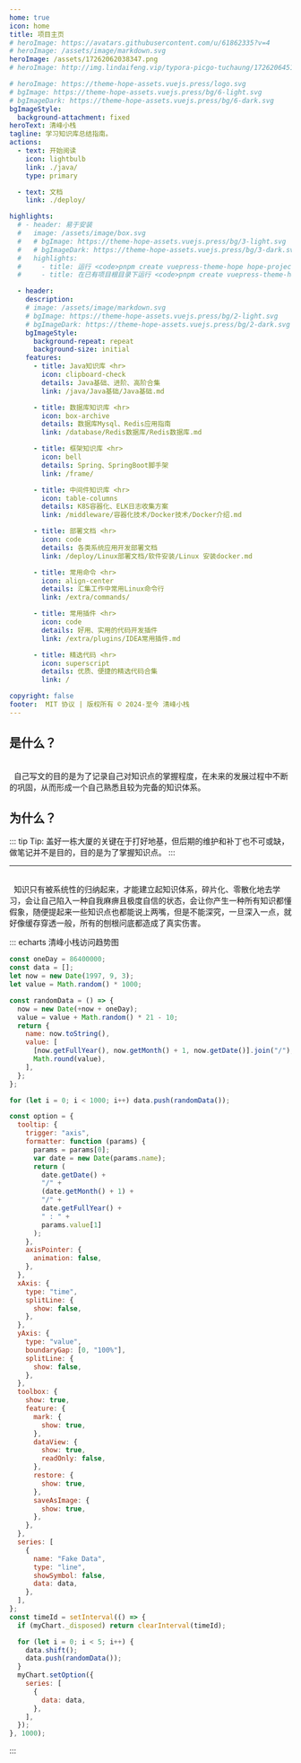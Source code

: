 ```yaml
---
home: true
icon: home
title: 项目主页
# heroImage: https://avatars.githubusercontent.com/u/61862335?v=4
# heroImage: /assets/image/markdown.svg
heroImage: /assets/17262062038347.png
# heroImage: http://img.lindaifeng.vip/typora-picgo-tuchaung/1726206451406_1.png

# heroImage: https://theme-hope-assets.vuejs.press/logo.svg
# bgImage: https://theme-hope-assets.vuejs.press/bg/6-light.svg
# bgImageDark: https://theme-hope-assets.vuejs.press/bg/6-dark.svg
bgImageStyle:
  background-attachment: fixed
heroText: 清峰小栈
tagline: 学习知识库总结指南。
actions:
  - text: 开始阅读
    icon: lightbulb
    link: ./java/
    type: primary

  - text: 文档
    link: ./deploy/

highlights:
  # - header: 易于安装
  #   image: /assets/image/box.svg
  #   # bgImage: https://theme-hope-assets.vuejs.press/bg/3-light.svg
  #   # bgImageDark: https://theme-hope-assets.vuejs.press/bg/3-dark.svg
  #   highlights:
  #     - title: 运行 <code>pnpm create vuepress-theme-hope hope-project</code> 以创建一个新的主题项目。
  #     - title: 在已有项目根目录下运行 <code>pnpm create vuepress-theme-hope add .</code> 以在项目中添加主题。

  - header: 
    description: 
    # image: /assets/image/markdown.svg
    # bgImage: https://theme-hope-assets.vuejs.press/bg/2-light.svg
    # bgImageDark: https://theme-hope-assets.vuejs.press/bg/2-dark.svg
    bgImageStyle:
      background-repeat: repeat
      background-size: initial
    features:
      - title: Java知识库 <hr>
        icon: clipboard-check
        details: Java基础、进阶、高阶合集
        link: /java/Java基础/Java基础.md

      - title: 数据库知识库 <hr>
        icon: box-archive
        details: 数据库Mysql、Redis应用指南
        link: /database/Redis数据库/Redis数据库.md

      - title: 框架知识库 <hr>
        icon: bell
        details: Spring、SpringBoot脚手架
        link: /frame/

      - title: 中间件知识库 <hr>
        icon: table-columns
        details: K8S容器化、ELK日志收集方案
        link: /middleware/容器化技术/Docker技术/Docker介绍.md

      - title: 部署文档 <hr>
        icon: code
        details: 各类系统应用开发部署文档
        link: /deploy/Linux部署文档/软件安装/Linux 安装docker.md

      - title: 常用命令 <hr>
        icon: align-center
        details: 汇集工作中常用Linux命令行
        link: /extra/commands/

      - title: 常用插件 <hr>
        icon: code
        details: 好用、实用的代码开发插件
        link: /extra/plugins/IDEA常用插件.md

      - title: 精选代码 <hr>
        icon: superscript
        details: 优质、便捷的精选代码合集
        link: /

copyright: false
footer:  MIT 协议 | 版权所有 © 2024-至今 清峰小栈
---
```


<h2>是什么？</h2>
<br>
&nbsp 自己写文的目的是为了记录自己对知识点的掌握程度，在未来的发展过程中不断的巩固，从而形成一个自己熟悉且较为完备的知识体系。
<br>

<h2>为什么？</h2>

::: tip Tip:
  盖好一栋大厦的关键在于打好地基，但后期的维护和补丁也不可或缺，做笔记并不是目的，目的是为了掌握知识点。
:::
<hr>
<br>
&nbsp 知识只有被系统性的归纳起来，才能建立起知识体系，碎片化、零散化地去学习，会让自己陷入一种自我麻痹且极度自信的状态，会让你产生一种所有知识都懂假象，随便提起来一些知识点也都能说上两嘴，但是不能深究，一旦深入一点，就好像缓存穿透一般，所有的刨根问底都造成了真实伤害。
<br>

<!-- #include-env-start: /home/runner/work/vuepress-theme-hope/vuepress-theme-hope/docs/md-enhance/src/echarts -->
::: echarts 清峰小栈访问趋势图

```js
const oneDay = 86400000;
const data = [];
let now = new Date(1997, 9, 3);
let value = Math.random() * 1000;

const randomData = () => {
  now = new Date(+now + oneDay);
  value = value + Math.random() * 21 - 10;
  return {
    name: now.toString(),
    value: [
      [now.getFullYear(), now.getMonth() + 1, now.getDate()].join("/"),
      Math.round(value),
    ],
  };
};

for (let i = 0; i < 1000; i++) data.push(randomData());

const option = {
  tooltip: {
    trigger: "axis",
    formatter: function (params) {
      params = params[0];
      var date = new Date(params.name);
      return (
        date.getDate() +
        "/" +
        (date.getMonth() + 1) +
        "/" +
        date.getFullYear() +
        " : " +
        params.value[1]
      );
    },
    axisPointer: {
      animation: false,
    },
  },
  xAxis: {
    type: "time",
    splitLine: {
      show: false,
    },
  },
  yAxis: {
    type: "value",
    boundaryGap: [0, "100%"],
    splitLine: {
      show: false,
    },
  },
  toolbox: {
    show: true,
    feature: {
      mark: {
        show: true,
      },
      dataView: {
        show: true,
        readOnly: false,
      },
      restore: {
        show: true,
      },
      saveAsImage: {
        show: true,
      },
    },
  },
  series: [
    {
      name: "Fake Data",
      type: "line",
      showSymbol: false,
      data: data,
    },
  ],
};
const timeId = setInterval(() => {
  if (myChart._disposed) return clearInterval(timeId);

  for (let i = 0; i < 5; i++) {
    data.shift();
    data.push(randomData());
  }
  myChart.setOption({
    series: [
      {
        data: data,
      },
    ],
  });
}, 1000);
```

:::

<!-- #include-env-end -->
